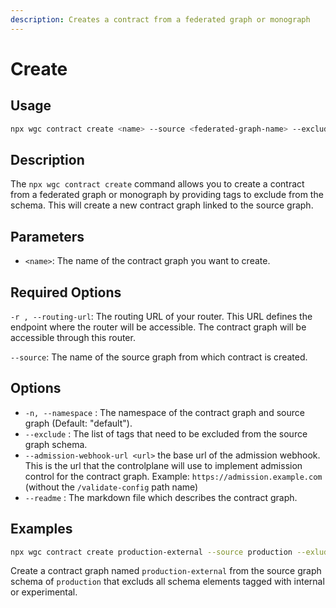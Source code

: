```yaml
---
description: Creates a contract from a federated graph or monograph
---
```


# Create

## Usage

```bash
npx wgc contract create <name> --source <federated-graph-name> --exclude internal -r <routing-url> 
```

## Description

The `npx wgc contract create` command allows you to create a contract from a federated graph  or monograph by providing tags to exclude from the schema. This will create a new contract graph linked to the source graph.

## Parameters

* `<name>`: The name of the contract graph you want to create.

## Required Options

`-r , --routing-url`: The routing URL of your router. This URL defines the endpoint where the router will be accessible. The contract graph will be accessible through this router.

`--source`: The name of the source graph from which contract is created.

## Options

* `-n, --namespace` : The namespace of the contract graph and source graph (Default: "default").
* `--exclude` : The list of tags that need to be excluded from the source graph schema.
* `--admission-webhook-url <url>` the base url of the admission webhook. This is the url that the controlplane will use to implement admission control for the contract graph. Example: `https://admission.example.com` (without the `/validate-config` path name)
* `--readme` : The markdown file which describes the contract graph.

## Examples

```bash
npx wgc contract create production-external --source production --exlude internal,experimental -r http://router.example.com/graphql
```

Create a contract graph named `production-external` from the source graph schema of `production` that excluds all schema elements tagged with internal or experimental.&#x20;

